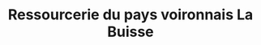 ---
title: "Ressourcerie du pays voironnais La Buisse"
url: /voiron/ressourcerie-du-pays-voironnais-la-buisse/
shop: Gebrauchtwaren
---